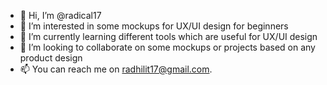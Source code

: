 - 👋 Hi, I’m @radical17
- 👀 I’m interested in some mockups for UX/UI design for beginners
- 🌱 I’m currently learning different tools which are useful for UX/UI design
- 💞️ I’m looking to collaborate on some mockups or projects based on any product design
- 📫 You can reach me on radhilit17@gmail.com.

<!---
radical17/radical17 is a ✨ special ✨ repository because its `README.md` (this file) appears on your GitHub profile.
You can click the Preview link to take a look at your changes.
--->
